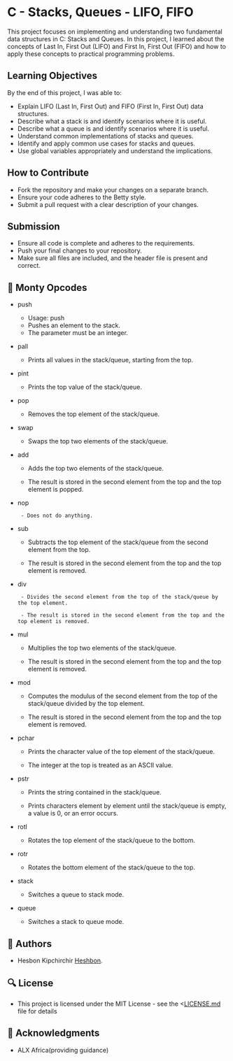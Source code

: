 # C - Stacks, Queues - LIFO, FIFO

This project focuses on implementing and understanding two fundamental data structures in C: Stacks and Queues. In this project, I learned about the concepts of Last In, First Out (LIFO) and First In, First Out (FIFO) and how to apply these concepts to practical programming problems.

## Learning Objectives

By the end of this project, I was able to:

- Explain LIFO (Last In, First Out) and FIFO (First In, First Out) data structures.
- Describe what a stack is and identify scenarios where it is useful.
- Describe what a queue is and identify scenarios where it is useful.
- Understand common implementations of stacks and queues.
- Identify and apply common use cases for stacks and queues.
- Use global variables appropriately and understand the implications.

## How to Contribute

- Fork the repository and make your changes on a separate branch.
- Ensure your code adheres to the Betty style.
- Submit a pull request with a clear description of your changes.

## Submission

- Ensure all code is complete and adheres to the requirements.
- Push your final changes to your repository.
- Make sure all files are included, and the header file is present and correct.

## 🔧 Monty Opcodes

 - push

	- Usage: push <int>
	- Pushes an element to the stack.
	- The parameter <int> must be an integer.

 - pall

	- Prints all values in the stack/queue, starting from the top.

 - pint

	- Prints the top value of the stack/queue.

 - pop

	- Removes the top element of the stack/queue.

 - swap

	- Swaps the top two elements of the stack/queue.

 - add

	- Adds the top two elements of the stack/queue.

	- The result is stored in the second element from the top and the top element is popped.

 - nop

        - Does not do anything.

 - sub

	- Subtracts the top element of the stack/queue from the second element from the top.

	- The result is stored in the second element from the top and the top element is removed.


 - div

        - Divides the second element from the top of the stack/queue by the top element.

        - The result is stored in the second element from the top and the top element is removed.

 - mul

	- Multiplies the top two elements of the stack/queue.

	- The result is stored in the second element from the top and the top element is removed.

 - mod

	- Computes the modulus of the second element from the top of the stack/queue divided by the top element.

	- The result is stored in the second element from the top and the top element is removed.

 - pchar

	- Prints the character value of the top element of the stack/queue.

	- The integer at the top is treated as an ASCII value.

 - pstr

	- Prints the string contained in the stack/queue.

	- Prints characters element by element until the stack/queue is empty, a value is 0, or an error occurs.

 - rotl

	- Rotates the top element of the stack/queue to the bottom.
 - rotr

	- Rotates the bottom element of the stack/queue to the top.

 - stack

	- Switches a queue to stack mode.
 - queue

	- Switches a stack to queue mode.

## 📘 Authors

  - Hesbon Kipchirchir <u>[Heshbon](https://github.com/Heshbon)</u>.

## 🔍 License

  - This project is licensed under the MIT License - see the <[LICENSE.md](https://github.com/Heshbon/monty/blob/master/LICENSE.md) file for details

## 📣 Acknowledgments

  - ALX Africa(providing guidance)
